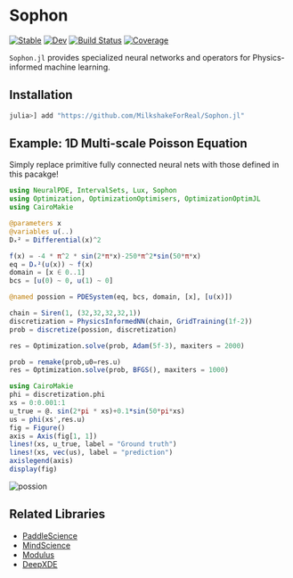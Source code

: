 # Sophon

[![Stable](https://img.shields.io/badge/docs-stable-blue.svg)](https://MilkshakeForReal.github.io/Sophon.jl/stable/)
[![Dev](https://img.shields.io/badge/docs-dev-blue.svg)](https://MilkshakeForReal.github.io/Sophon.jl/dev/)
[![Build Status](https://github.com/MilkshakeForReal/Sophon.jl/actions/workflows/CI.yml/badge.svg?branch=main)](https://github.com/MilkshakeForReal/Sophon.jl/actions/workflows/CI.yml?query=branch%3Amain)
[![Coverage](https://codecov.io/gh/MilkshakeForReal/Sophon.jl/branch/main/graph/badge.svg)](https://codecov.io/gh/MilkshakeForReal/Sophon.jl)

`Sophon.jl` provides specialized neural networks and operators for Physics-informed machine learning.

## Installation

```julia
julia>] add "https://github.com/MilkshakeForReal/Sophon.jl"
```

## Example: 1D Multi-scale Poisson Equation 
Simply replace primitive fully connected neural nets with those defined in this pacakge!

```julia
using NeuralPDE, IntervalSets, Lux, Sophon
using Optimization, OptimizationOptimisers, OptimizationOptimJL
using CairoMakie

@parameters x
@variables u(..)
Dₓ² = Differential(x)^2

f(x) = -4 * π^2 * sin(2*π*x)-250*π^2*sin(50*π*x)
eq = Dₓ²(u(x)) ~ f(x)
domain = [x ∈ 0..1]
bcs = [u(0) ~ 0, u(1) ~ 0]

@named possion = PDESystem(eq, bcs, domain, [x], [u(x)])

chain = Siren(1, (32,32,32,32,1))
discretization = PhysicsInformedNN(chain, GridTraining(1f-2))
prob = discretize(possion, discretization)

res = Optimization.solve(prob, Adam(5f-3), maxiters = 2000)

prob = remake(prob,u0=res.u)
res = Optimization.solve(prob, BFGS(), maxiters = 1000)

using CairoMakie
phi = discretization.phi
xs = 0:0.001:1
u_true = @. sin(2*pi * xs)+0.1*sin(50*pi*xs)
us = phi(xs',res.u)
fig = Figure()
axis = Axis(fig[1, 1])
lines!(xs, u_true, label = "Ground truth")
lines!(xs, vec(us), label = "prediction")
axislegend(axis)
display(fig)
```
![possion](https://github.com/MilkshakeForReal/Sophon.jl/blob/main/assets/poisson.png)

## Related Libraries

- [PaddleScience](https://github.com/PaddlePaddle/PaddleScience)
- [MindScience](https://gitee.com/mindspore/mindscience)
- [Modulus](https://docs.nvidia.com/deeplearning/modulus/index.html#)
- [DeepXDE](https://deepxde.readthedocs.io/en/latest/index.html#)
